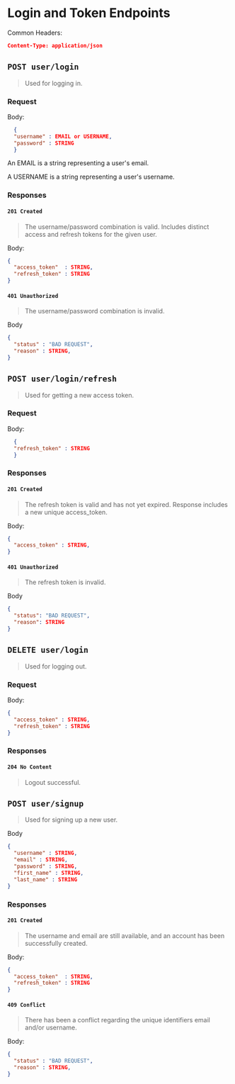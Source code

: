 # Login and Token Endpoints

Common Headers: 
  ```json
  Content-Type: application/json
  ```

## `POST user/login`

>Used for logging in.

### __Request__

Body:
  ```json
    {
    "username" : EMAIL or USERNAME,
    "password" : STRING
    }
  ```
  An EMAIL is a string representing a user's email.

  A USERNAME is a string representing a user's username.
  
### __Responses__ 
 

#### `201 Created`

>The username/password combination is valid. Includes distinct access and refresh tokens for the given user. 

Body: 
```json
{
  "access_token"  : STRING,
  "refresh_token" : STRING
}
```

#### `401 Unauthorized`
> The username/password combination is invalid.

Body
```json
{
  "status" : "BAD REQUEST",
  "reason" : STRING,
}
```

## `POST user/login/refresh`

> Used for getting a new access token.

### __Request__

Body:
  ```json
    {
    "refresh_token" : STRING
    }
  ```

### __Responses__ 

#### `201 Created`
> The refresh token is valid and has not yet expired. Response includes a new unique access_token.

Body: 
```json
{
  "access_token" : STRING,
}
```

#### `401 Unauthorized`
> The refresh token is invalid.

Body
```JSON
{
  "status": "BAD REQUEST",
  "reason": STRING
}
```

## `DELETE user/login`

> Used for logging out. 

### __Request__

Body:
  ```json
  {
    "access_token" : STRING,
    "refresh_token" : STRING
  }
  ```

### __Responses__ 

#### `204 No Content`
> Logout successful.

## `POST user/signup`

> Used for signing up a new user.

Body

```json
{
  "username" : STRING,
  "email" : STRING,
  "password" : STRING,
  "first_name" : STRING,
  "last_name" : STRING
}
```

### __Responses__ 

#### `201 Created`
> The username and email are still available, and an account has been successfully created.

Body: 
```json
{
  "access_token"  : STRING,
  "refresh_token" : STRING
}
```
 
#### `409 Conflict`
> There has been a conflict regarding the unique identifiers email and/or username.

Body:
```json
{
  "status" : "BAD REQUEST",
  "reason" : STRING,
}

```
